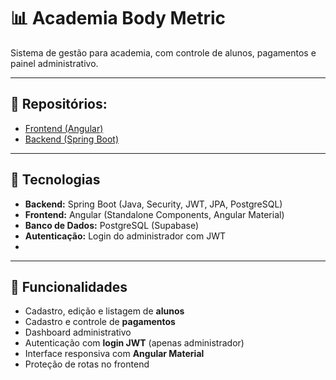 # 📊 Academia Body Metric

Sistema de gestão para academia, com controle de alunos, pagamentos e painel administrativo.

---

## 📌 Repositórios:
- [Frontend (Angular)](https://github.com/murilo-bassan/frontend-academia)
- [Backend (Spring Boot)](https://github.com/murilo-bassan/backend-academia)

---

## 🚀 Tecnologias
- **Backend:** Spring Boot (Java, Security, JWT, JPA, PostgreSQL)
- **Frontend:** Angular (Standalone Components, Angular Material)
- **Banco de Dados:** PostgreSQL (Supabase)
- **Autenticação:** Login do administrador com JWT
- 
---

## 🔑 Funcionalidades
- Cadastro, edição e listagem de **alunos**
- Cadastro e controle de **pagamentos**
- Dashboard administrativo
- Autenticação com **login JWT** (apenas administrador)
- Interface responsiva com **Angular Material**
- Proteção de rotas no frontend
